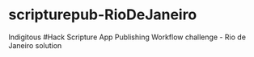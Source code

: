 # scripturepub-RioDeJaneiro
Indigitous #Hack Scripture App Publishing Workflow challenge - Rio de Janeiro solution
